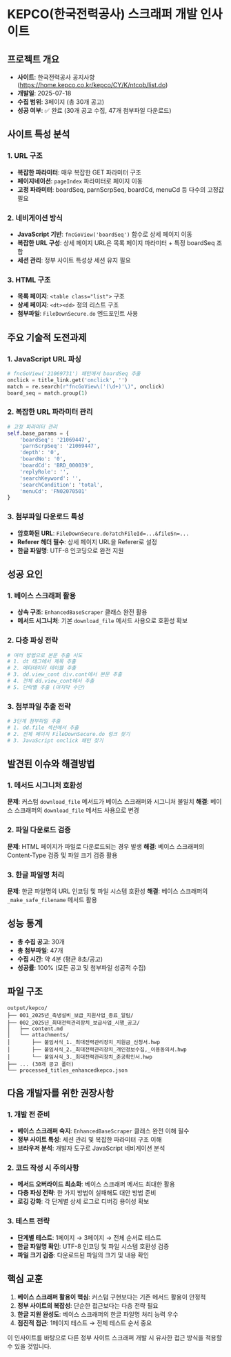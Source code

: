 # KEPCO(한국전력공사) 스크래퍼 개발 인사이트

## 프로젝트 개요
- **사이트**: 한국전력공사 공지사항 (https://home.kepco.co.kr/kepco/CY/K/ntcob/list.do)
- **개발일**: 2025-07-18
- **수집 범위**: 3페이지 (총 30개 공고)
- **성공 여부**: ✅ 완료 (30개 공고 수집, 47개 첨부파일 다운로드)

## 사이트 특성 분석

### 1. URL 구조
- **복잡한 파라미터**: 매우 복잡한 GET 파라미터 구조
- **페이지네이션**: `pageIndex` 파라미터로 페이지 이동
- **고정 파라미터**: boardSeq, parnScrpSeq, boardCd, menuCd 등 다수의 고정값 필요

### 2. 네비게이션 방식
- **JavaScript 기반**: `fncGoView('boardSeq')` 함수로 상세 페이지 이동
- **복잡한 URL 구성**: 상세 페이지 URL은 목록 페이지 파라미터 + 특정 boardSeq 조합
- **세션 관리**: 정부 사이트 특성상 세션 유지 필요

### 3. HTML 구조
- **목록 페이지**: `<table class="list">` 구조
- **상세 페이지**: `<dt><dd>` 정의 리스트 구조
- **첨부파일**: `FileDownSecure.do` 엔드포인트 사용

## 주요 기술적 도전과제

### 1. JavaScript URL 파싱
```python
# fncGoView('21069731') 패턴에서 boardSeq 추출
onclick = title_link.get('onclick', '')
match = re.search(r"fncGoView\('(\d+)'\)", onclick)
board_seq = match.group(1)
```

### 2. 복잡한 URL 파라미터 관리
```python
# 고정 파라미터 관리
self.base_params = {
    'boardSeq': '21069447',
    'parnScrpSeq': '21069447',
    'depth': '0',
    'boardNo': '0',
    'boardCd': 'BRD_000039',
    'replyRole': '',
    'searchKeyword': '',
    'searchCondition': 'total',
    'menuCd': 'FN02070501'
}
```

### 3. 첨부파일 다운로드 특성
- **암호화된 URL**: `FileDownSecure.do?atchFileId=...&fileSn=...`
- **Referer 헤더 필수**: 상세 페이지 URL을 Referer로 설정
- **한글 파일명**: UTF-8 인코딩으로 완전 지원

## 성공 요인

### 1. 베이스 스크래퍼 활용
- **상속 구조**: `EnhancedBaseScraper` 클래스 완전 활용
- **메서드 시그니처**: 기본 `download_file` 메서드 사용으로 호환성 확보

### 2. 다층 파싱 전략
```python
# 여러 방법으로 본문 추출 시도
# 1. dt 태그에서 제목 추출
# 2. 메타데이터 테이블 추출
# 3. dd.view_cont div.cont에서 본문 추출
# 4. 전체 dd.view_cont에서 추출
# 5. 단락별 추출 (마지막 수단)
```

### 3. 첨부파일 추출 전략
```python
# 3단계 첨부파일 추출
# 1. dd.file 섹션에서 추출
# 2. 전체 페이지 FileDownSecure.do 링크 찾기
# 3. JavaScript onclick 패턴 찾기
```

## 발견된 이슈와 해결방법

### 1. 메서드 시그니처 호환성
**문제**: 커스텀 `download_file` 메서드가 베이스 스크래퍼와 시그니처 불일치
**해결**: 베이스 스크래퍼의 `download_file` 메서드 사용으로 변경

### 2. 파일 다운로드 검증
**문제**: HTML 페이지가 파일로 다운로드되는 경우 발생
**해결**: 베이스 스크래퍼의 Content-Type 검증 및 파일 크기 검증 활용

### 3. 한글 파일명 처리
**문제**: 한글 파일명의 URL 인코딩 및 파일 시스템 호환성
**해결**: 베이스 스크래퍼의 `_make_safe_filename` 메서드 활용

## 성능 통계
- **총 수집 공고**: 30개
- **총 첨부파일**: 47개
- **수집 시간**: 약 4분 (평균 8초/공고)
- **성공률**: 100% (모든 공고 및 첨부파일 성공적 수집)

## 파일 구조
```
output/kepco/
├── 001_2025년_축냉설비_보급_지원사업_종료_알림/
├── 002_2025년_최대전력관리장치_보급사업_시행_공고/
│   ├── content.md
│   └── attachments/
│       ├── 붙임서식_1._최대전력관리장치_지원금_신청서.hwp
│       ├── 붙임서식_2._최대전력관리장치_개인정보수집,_이용동의서.hwp
│       └── 붙임서식_3._최대전력관리장치_준공확인서.hwp
├── ... (30개 공고 폴더)
└── processed_titles_enhancedkepco.json
```

## 다음 개발자를 위한 권장사항

### 1. 개발 전 준비
- **베이스 스크래퍼 숙지**: `EnhancedBaseScraper` 클래스 완전 이해 필수
- **정부 사이트 특성**: 세션 관리 및 복잡한 파라미터 구조 이해
- **브라우저 분석**: 개발자 도구로 JavaScript 네비게이션 분석

### 2. 코드 작성 시 주의사항
- **메서드 오버라이드 최소화**: 베이스 스크래퍼 메서드 최대한 활용
- **다층 파싱 전략**: 한 가지 방법이 실패해도 대안 방법 준비
- **로깅 강화**: 각 단계별 상세 로그로 디버깅 용이성 확보

### 3. 테스트 전략
- **단계별 테스트**: 1페이지 → 3페이지 → 전체 순서로 테스트
- **한글 파일명 확인**: UTF-8 인코딩 및 파일 시스템 호환성 검증
- **파일 크기 검증**: 다운로드된 파일의 크기 및 내용 확인

## 핵심 교훈
1. **베이스 스크래퍼 활용이 핵심**: 커스텀 구현보다는 기존 메서드 활용이 안정적
2. **정부 사이트의 복잡성**: 단순한 접근보다는 다층 전략 필요
3. **한글 지원 완성도**: 베이스 스크래퍼의 한글 파일명 처리 능력 우수
4. **점진적 접근**: 1페이지 테스트 → 전체 테스트 순서 중요

이 인사이트를 바탕으로 다른 정부 사이트 스크래퍼 개발 시 유사한 접근 방식을 적용할 수 있을 것입니다.